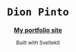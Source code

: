 <div align="center">

<h1><code>Dion Pinto</code></h1>

<strong>[My portfolio site](https://dpirad007.github.io/dionpinto)</strong>

<sub>Built with Sveltekit</sub>

</div>
